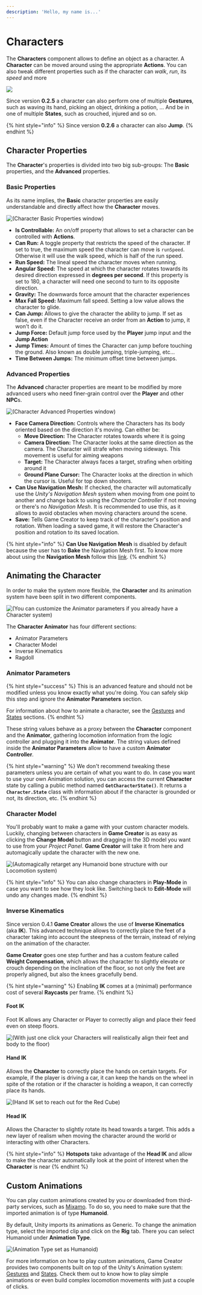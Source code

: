 ```yaml
---
description: 'Hello, my name is...'
---
```


# Characters

The **Characters** component allows to define an object as a character. A **Character** can be moved around using the appropriate **Actions**. You can also tweak different properties such as if the character can _walk_, _run_, its _speed_ and more

![](../../../.gitbook/assets/character.jpg)

Since version **0.2.5** a character can also perform one of multiple **Gestures**, such as waving its hand, picking an object, drinking a potion, ... And be in one of multiple **States**, such as crouched, injured and so on.

{% hint style="info" %}
Since version **0.2.6** a character can also **Jump**.
{% endhint %}

## Character Properties <a id="character-properties"></a>

The **Character**'s properties is divided into two big sub-groups: The **Basic** properties, and the **Advanced** properties.

### Basic Properties <a id="basic-properties"></a>

As its name implies, the **Basic** character properties are easily understandable and directly affect how the **Character** moves.

![\(Character Basic Properties window\)](../../../.gitbook/assets/character-basic-properties.jpg)

* **Is Controllable:** An on/off property that allows to set a character can be controlled with **Actions**.
* **Can Run:** A toggle property that restricts the speed of the character. If set to true, the maximum speed the character can move is `runSpeed`. Otherwise it will use the walk speed, which is half of the run speed.
* **Run Speed:** The lineal speed the character moves when running.
* **Angular Speed:** The speed at which the character rotates towards its desired direction expressed in **degrees per second**. If this property is set to 180, a character will need one second to turn to its opposite direction.
* **Gravity:** The downwards force amount that the character experiences
* **Max Fall Speed:** Maximum fall speed. Setting a low value allows the character to glide.
* **Can Jump:** Allows to give the character the ability to jump. If set as false, even if the Character receive an order from an **Action** to jump, it won't do it.
* **Jump Force:** Default jump force used by the **Player** jump input and the **Jump Action**
* **Jump Times:** Amount of times the Character can jump before touching the ground. Also known as double jumping, triple-jumping, etc...
* **Time Between Jumps:** The minimum offset time between jumps.

### Advanced Properties <a id="advanced-properties"></a>

The **Advanced** character properties are meant to be modified by more advanced users who need finer-grain control over the **Player** and other **NPC**s.

![\(Character Advanced Properties window\)](../../../.gitbook/assets/character-advanced-properties.jpg)

* **Face Camera Direction:** Controls where the Characters has its body oriented based on the direction it's moving. Can either be:
  * **Move Direction:** The Character rotates towards where it is going
  * **Camera Direction:** The Character looks at the same direction as the camera. The Character will strafe when moving sideways. This movement is useful for aiming weapons
  * **Target:** The Character always faces a target, strafing when orbiting around it
  * **Ground Plane Cursor:** The Character looks at the direction in which the cursor is. Useful for top down shooters.
* **Can Use Navigation Mesh:** If checked, the character will automatically use the _Unity's Navigation Mesh_ system when moving from one point to another and change back to using the _Character Controller_ if not moving or there's no _Navigation Mesh_. It is recommended to use this, as it allows to avoid obstacles when moving characters around the scene.
* **Save:** Tells Game Creator to keep track of the character's position and rotation. When loading a saved game, it will restore the Character's position and rotation to its saved location.

{% hint style="info" %}
**Can Use Navigation Mesh** is disabled by default because the user has to **Bake** the Navigation Mesh first. To know more about using the **Navigation Mesh** follow this [link](https://docs.unity3d.com/Manual/Navigation.html).
{% endhint %}

## Animating the Character <a id="animating-the-character"></a>

In order to make the system more flexible, the **Character** and its animation system have been split in two different components.

![\(You can customize the Animator parameters if you already have a Character system\)](../../../.gitbook/assets/character-animation.jpg)

The **Character Animator** has four different sections: 

* Animator Parameters
* Character Model
* Inverse Kinematics
* Ragdoll

### Animator Parameters <a id="animator-parameters"></a>

{% hint style="success" %}
This is an advanced feature and should not be modified unless you know exactly what you're doing. You can safely skip this step and ignore the **Animator Parameters** section.

For information about how to animate a character, see the [Gestures](gestures.md) and [States](states.md) sections.
{% endhint %}

These string values behave as a proxy between the **Character** component and the **Animator**, gathering locomotion information from the logic controller and plugging it into the **Animator**. The string values defined inside the **Animator Parameters** allow to have a custom **Animator Controller**.

{% hint style="warning" %}
We don't recommend tweaking these parameters unless you are certain of what you want to do. In case you want to use your own Animation solution, you can access the current **Character** state by calling a public method named **`GetCharacterState()`**. It returns a **`Character.State`** class with information about if the character is grounded or not, its direction, etc.
{% endhint %}

### Character Model <a id="character-model"></a>

You'll probably want to make a game with your custom character models. Luckily, changing between characters in **Game Creator** is as easy as clicking the **Change Model** button and dragging in the 3D model you want to use from your _Project Panel_. **Game Creator** will take it from here and automagically update the character with the new one.

![\(Automagically retarget any Humanoid bone structure with our Locomotion system\)](../../../.gitbook/assets/character-change-model.gif)

{% hint style="info" %}
You can also change characters in **Play-Mode** in case you want to see how they look like. Switching back to **Edit-Mode** will undo any changes made.
{% endhint %}

### Inverse Kinematics

Since version 0.4.1 **Game Creator** allows the use of **Inverse Kinematics** \(aka **IK**\). This advanced technique allows to correctly place the feet of a character taking into account the steepness of the terrain, instead of relying on the animation of the character.

**Game Creator** goes one step further and has a custom feature called **Weight Compensation**, which allows the character to slightly elevate or crouch depending on the inclination of the floor, so not only the feet are properly aligned, but also the knees gracefully bend.

{% hint style="warning" %}
Enabling **IK** comes at a \(minimal\) performance cost of several **Raycasts** per frame. 
{% endhint %}

#### Foot IK

Foot IK allows any Character or Player to correctly align and place their feed even on steep floors.

![\(With just one click your Characters will realistically align their feet and body to the floor\)](../../../.gitbook/assets/character-ik.gif)

#### Hand IK

Allows the **Character** to correctly place the hands on certain targets. For example, if the player is driving a car, it can keep the hands on the wheel in spite of the rotation or if the character is holding a weapon, it can correctly place its hands.

![\(Hand IK set to reach out for the Red Cube\)](../../../.gitbook/assets/character-hand-ik.gif)

#### Head IK

Allows the Character to slightly rotate its head towards a target. This adds a new layer of realism when moving the character around the world or interacting with other Characters.

{% hint style="info" %}
**Hotspots** take advantage of the **Head IK** and allow to make the character automatically look at the point of interest when the **Character** is near
{% endhint %}

## Custom Animations

You can play custom animations created by you or downloaded from third-party services, such as [Mixamo](https://mixamo.com). To do so, you need to make sure that the imported animation is of type **Humanoid**. 

By default, Unity imports its animations as Generic. To change the animation type, select the imported clip and click on the **Rig** tab. There you can select Humanoid under **Animation Type**. 

![\(Animation Type set as Humanoid\)](../../../.gitbook/assets/character-humanoid.png)

For more information on how to play custom animations, Game Creator provides two components built on top of the Unity's Animation system: [Gestures](gestures.md) and [States](states.md). Check them out to know how to play simple animations or even build complex locomotion movements with just a couple of clicks.

